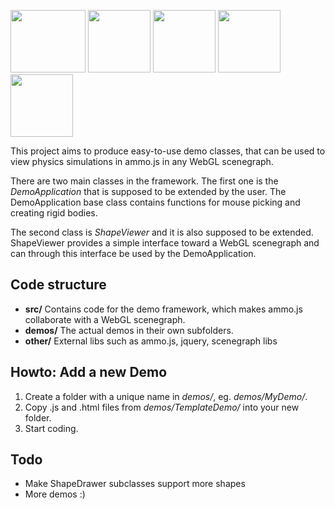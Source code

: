 <a href="http://granular.cs.umu.se/ammo/Demos/RagdollDemo/three.html" target="_blank"><img src="http://granular.cs.umu.se/browserphysics/wp-content/uploads/2011/10/Sk%C3%A4rmbild-6.png" width="120" height="100"></a>
<a href="http://granular.cs.umu.se/ammo/Demos/BoxDemo/index.html" target="_blank"><img src="http://granular.cs.umu.se/ammo/Demos/BoxDemo/thumb.png" width="100" height="100"></a>
<a href="http://granular.cs.umu.se/ammo/Demos/VehicleDemo/index.html" target="_blank"><img src="http://granular.cs.umu.se/ammo/Demos/VehicleDemo/thumb.png" width="100" height="100"></a>
<a href="http://granular.cs.umu.se/ammo/Demos/RagdollDemo/index.html" target="_blank"><img src="http://granular.cs.umu.se/ammo/Demos/RagdollDemo/thumb.png" width="100" height="100"></a>
<a href="http://granular.cs.umu.se/ammo/Demos/PendulumDemo/index.html" target="_blank"><img src="http://granular.cs.umu.se/ammo/Demos/PendulumDemo/thumb.png" width="100" height="100"></a>

This project aims to produce easy-to-use demo classes, that can be used to view physics simulations in ammo.js in any WebGL scenegraph.

There are two main classes in the framework. The first one is the _DemoApplication_ that is supposed to be extended by the user. The DemoApplication base class contains functions for mouse picking and creating rigid bodies.

The second class is _ShapeViewer_ and it is also supposed to be extended. ShapeViewer provides a simple interface toward a WebGL scenegraph and can through this interface be used by the DemoApplication.

## Code structure
* **src/** Contains code for the demo framework, which makes ammo.js collaborate with a WebGL scenegraph.
* **demos/** The actual demos in their own subfolders.
* **other/** External libs such as ammo.js, jquery, scenegraph libs

## Howto: Add a new Demo
1. Create a folder with a unique name in _demos/_, eg. _demos/MyDemo/_. 
2. Copy .js and .html files from _demos/TemplateDemo/_ into your new folder.
3. Start coding.

## Todo
* Make ShapeDrawer subclasses support more shapes
* More demos :)